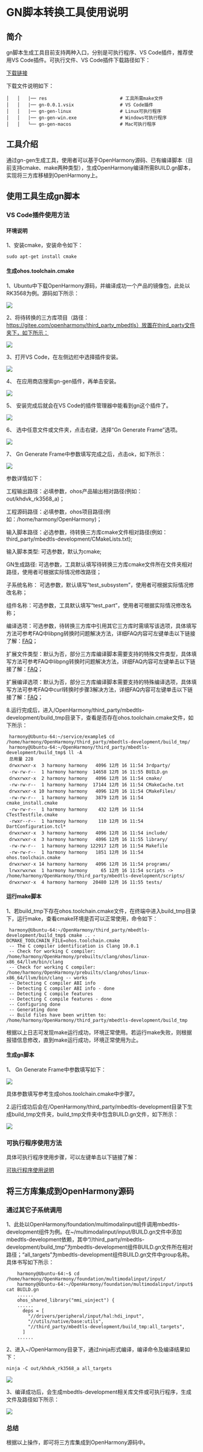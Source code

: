 # GN脚本转换工具使用说明

## 简介

gn脚本生成工具目前支持两种入口，分别是可执行程序、VS Code插件，推荐使用VS Code插件。可执行文件、VS Code插件下载路径如下：

[下载链接](http://ftpkaihongdigi.i234.me:5000/fsdownload/1OjtRhtGf/gn-gen-0.0.1)

下载文件说明如下：

	│   │   |── res                           # 工具所需make文件
	│   │   |── gn-0.0.1.vsix                 # VS Code插件
	│   │   |── gn-gen-linux                  # Linux可执行程序 
	│   │   |── gn-gen-win.exe                # Windows可执行程序    
	│   │   └── gn-gen-macos                  # Mac可执行程序                

## 工具介绍

通过gn-gen生成工具，使用者可以基于OpenHarmony源码、已有编译脚本（目前支持cmake、make两种类型），生成OpenHarmony编译所需BUILD.gn脚本，实现将三方库移植到OpenHarmony上。

## 使用工具生成gn脚本

### VS Code插件使用方法

#### 环境说明

1、安装cmake，安装命令如下：

	sudo apt-get install cmake

#### 生成ohos.toolchain.cmake

1、Ubuntu中下载OpenHarmony源码，并编译成功一个产品的镜像包，此处以RK3568为例。源码如下所示：

![](./../../figures/pic-openharmony.png)

2、将待转换的三方库项目（路径：https://gitee.com/openharmony/third_party_mbedtls）放置在third_party文件夹下，如下所示：

![](./../../figures/pic-mbedtls-development.png)

3、打开VS Code，在左侧边栏中选择插件安装。

![](./../../figures/pic-plug-in-search.png)

4、 在应用商店搜索gn-gen插件，再单击安装。

![](./../../figures/pic-plug-in-select.png)

5、 安装完成后就会在VS Code的插件管理器中能看到gn这个插件了。

![](./../../figures/pic-plug-in-gn.png)

6、 选中任意文件或文件夹，点击右键，选择“Gn Generate Frame”选项。

![](./../../figures/pic-plug-in-gn-c++.png)

7、 Gn Generate Frame中参数填写完成之后，点击ok，如下所示：

![](./../../figures/pic-gn-frame.png)

参数详情如下：

工程输出路径：必填参数，ohos产品输出相对路径(例如：out/khdvk_rk3568_a)；

工程源码路径：必填参数，ohos项目路径(例如：/home/harmony/OpenHarmony)；

输入脚本路径：必选参数，待转换三方库cmake文件相对路径(例如：third_party/mbedtls-development/CMakeLists.txt);

输入脚本类型: 可选参数，默认为cmake;

GN生成路径: 可选参数，工具默认填写待转换三方库cmake文件所在文件夹相对路径，使用者可根据实际情况修改路径；

子系统名称： 可选参数，默认填写“test_subsystem”，使用者可根据实际情况修改名称；

组件名称：可选参数，工具默认填写“test_part”，使用者可根据实际情况修改名称；

编译选项：可选参数，待转换三方库中引用其它三方库时需填写该选项，具体填写方法可参考FAQ中libpng转换时问题解决方法，详细FAQ内容可左键单击以下链接了解：[FAQ](https://gitee.com/openharmony/napi_generator/blob/master/hdc/gn/FAQ.md)；

扩展文件类型：默认为否，部分三方库编译脚本需要支持的特殊文件类型，具体填写方法可参考FAQ中libpng转换时问题解决方法，详细FAQ内容可左键单击以下链接了解：[FAQ](https://gitee.com/openharmony/napi_generator/blob/master/hdc/gn/FAQ.md)；

扩展编译选项：默认为否，部分三方库编译脚本需要支持的特殊编译选项，具体填写方法可参考FAQ中curl转换时步骤3解决方法，详细FAQ内容可左键单击以下链接了解：[FAQ](https://gitee.com/openharmony/napi_generator/blob/master/hdc/gn/FAQ.md)；

8.运行完成后，进入/OpenHarmony/third_party/mbedtls-development/build_tmp目录下，查看是否存在ohos.toolchain.cmake文件，如下所示：

	 harmony@Ubuntu-64:~/service/example$ cd /home/harmony/OpenHarmony/third_party/mbedtls-development/build_tmp/
	 harmony@Ubuntu-64:~/OpenHarmony/third_party/mbedtls-development/build_tmp$ ll -A
	 总用量 228
	 drwxrwxr-x  3 harmony harmony   4096 12月 16 11:54 3rdparty/
	 -rw-rw-r--  1 harmony harmony  14658 12月 16 11:55 BUILD.gn
	 drwxrwxr-x  2 harmony harmony   4096 12月 16 11:54 cmake/
	 -rw-rw-r--  1 harmony harmony  17144 12月 16 11:54 CMakeCache.txt
	 drwxrwxr-x 10 harmony harmony   4096 12月 16 11:54 CMakeFiles/
	 -rw-rw-r--  1 harmony harmony   3879 12月 16 11:54 cmake_install.cmake
	 -rw-rw-r--  1 harmony harmony    432 12月 16 11:54 CTestTestfile.cmake
	 -rwxr--r--  1 harmony harmony    110 12月 16 11:54 DartConfiguration.tcl*
	 drwxrwxr-x  3 harmony harmony   4096 12月 16 11:54 include/
	 drwxrwxr-x  3 harmony harmony   4096 12月 16 11:55 library/
	 -rw-rw-r--  1 harmony harmony 122917 12月 16 11:54 Makefile
	 -rw-rw-r--  1 harmony harmony   1851 12月 16 11:54 ohos.toolchain.cmake
	 drwxrwxr-x 14 harmony harmony   4096 12月 16 11:54 programs/
	 lrwxrwxrwx  1 harmony harmony     65 12月 16 11:54 scripts -> /home/harmony/OpenHarmony/third_party/mbedtls-development/scripts/
	 drwxrwxr-x  4 harmony harmony  20480 12月 16 11:55 tests/

#### 运行make脚本

1、若build_tmp下存在ohos.toolchain.cmake文件，在终端中进入build_tmp目录下，运行make，查看cmake环境是否可以正常使用，命令如下：

	 harmony@Ubuntu-64:~/OpenHarmony/third_party/mbedtls-development/build_tmp$ cmake .. -DCMAKE_TOOLCHAIN_FILE=ohos.toolchain.cmake
	 -- The C compiler identification is Clang 10.0.1
	 -- Check for working C compiler: /home/harmony/OpenHarmony/prebuilts/clang/ohos/linux-x86_64/llvm/bin/clang
	 -- Check for working C compiler: /home/harmony/OpenHarmony/prebuilts/clang/ohos/linux-x86_64/llvm/bin/clang -- works
	 -- Detecting C compiler ABI info
	 -- Detecting C compiler ABI info - done
	 -- Detecting C compile features
	 -- Detecting C compile features - done
	 -- Configuring done
	 -- Generating done
	 -- Build files have been written to: /home/harmony/OpenHarmony/third_party/mbedtls-development/build_tmp

根据以上日志可发现make运行成功，环境正常使用。若运行make失败，则根据报错信息修改，直到make运行成功，环境正常使用为止。

#### 生成gn脚本

1、 Gn Generate Frame中参数填写如下：

![](./../../figures/pic-gn-frame.png)

具体参数填写参考生成ohos.toolchain.cmake中步骤7。

2.运行成功后会在/OpenHarmony/third_party/mbedtls-development目录下生成build_tmp文件夹，build_tmp文件夹中包含BUILD.gn文件，如下所示：

![](./../../figures/pic-build-tmp.png)

### 可执行程序使用方法

具体可执行程序使用步骤，可以左键单击以下链接了解：

[可执行程序使用说明](https://gitee.com/openharmony/napi_generator/blob/master/hdc/gn/docs/INSTRUCTION_ZH.md)

## 将三方库集成到OpenHarmony源码

### 通过其它子系统调用

1、此处以OpenHarmony/foundation/multimodalinput组件调用mbedtls-development组件为例。在~/multimodalinput/input/BUILD.gn文件中添加mbedtls-development依赖，其中“//third_party/mbedtls-development/build_tmp”为mbedtls-development组件BUILD.gn文件所在相对路径；“all_targets”为mbedtls-development组件BUILD.gn文件中group名称。具体书写如下所示：

```
	harmony@Ubuntu-64:~$ cd /home/harmony/OpenHarmony/foundation/multimodalinput/input/
	harmony@Ubuntu-64:~/OpenHarmony/foundation/multimodalinput/input$ cat BUILD.gn 
	......
	ohos_shared_library("mmi_uinject") {
	......
  	  deps = [
    	"//drivers/peripheral/input/hal:hdi_input",
    	"//utils/native/base:utils",
    	"//third_party/mbedtls-development/build_tmp:all_targets",
  	  ]
	......
```


2、进入~/OpenHarmony目录下，通过ninja形式编译，编译命令及编译结果如下：

	ninja -C out/khdvk_rk3568_a all_targets

![](./../../figures/ninja_build_success.png)

3、编译成功后，会生成mbedtls-development相关库文件或可执行程序，生成文件及路径如下所示：

![](./../../figures/generate_file.png)

### 总结    

根据以上操作，即可将三方库集成到OpenHarmony源码中。

